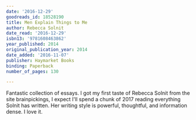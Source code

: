 ```yaml
---
date: '2016-12-29'
goodreads_id: 18528190
title: Men Explain Things to Me
author: Rebecca Solnit
date_read: '2016-12-29'
isbn13: '9781608463862'
year_published: 2014
original_publication_year: 2014
date_added: '2016-11-07'
publisher: Haymarket Books
binding: Paperback
number_of_pages: 130

---
```

Fantastic collection of essays. I got my first taste of Rebecca Solnit from the site brainpickings, I expect I'll spend a chunk of 2017 reading everything Solnit has written. Her writing style is powerful, thoughtful, and information dense. I love it.
